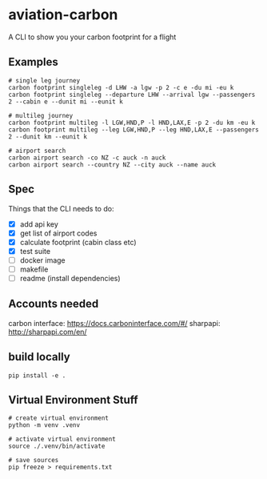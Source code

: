 # aviation-carbon
A CLI to show you your carbon footprint for a flight

## Examples
```
# single leg journey
carbon footprint singleleg -d LHW -a lgw -p 2 -c e -du mi -eu k
carbon footprint singleleg --departure LHW --arrival lgw --passengers 2 --cabin e --dunit mi --eunit k

# multileg journey
carbon footprint multileg -l LGW,HND,P -l HND,LAX,E -p 2 -du km -eu k
carbon footprint multileg --leg LGW,HND,P --leg HND,LAX,E --passengers 2 --dunit km --eunit k

# airport search
carbon airport search -co NZ -c auck -n auck
carbon airport search --country NZ --city auck --name auck
```

## Spec

Things that the CLI needs to do:

- [x] add api key
- [x] get list of airport codes
- [x] calculate footprint (cabin class etc)
- [x] test suite
- [ ] docker image
- [ ] makefile
- [ ] readme (install dependencies)

## Accounts needed
carbon interface: https://docs.carboninterface.com/#/
sharpapi: http://sharpapi.com/en/

## build locally 

```shell
pip install -e .
```

## Virtual Environment Stuff

```shell
# create virtual environment
python -m venv .venv

# activate virtual environment
source ./.venv/bin/activate

# save sources
pip freeze > requirements.txt
```